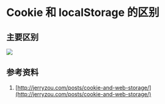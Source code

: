 # Cookie 和 localStorage 的区别

<a name="w82oph"></a>
## [](#w82oph)主要区别
![](https://cdn.nlark.com/lark/0/2018/png/20513/1545137358275-505fd1bc-d66a-4efa-ae0a-29ac956de9f3.png#width=832)
<a name="8kannc"></a>
## [](#8kannc)参考资料

1. [http://jerryzou.com/posts/cookie-and-web-storage/](http://jerryzou.com/posts/cookie-and-web-storage/)
